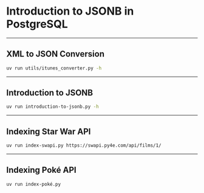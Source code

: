 # Introduction to JSONB in PostgreSQL

---

## XML to JSON Conversion

```bash
uv run utils/itunes_converter.py -h
```

---

## Introduction to JSONB

```bash
uv run introduction-to-jsonb.py -h
```

---

## Indexing Star War API

```bash
uv run index-swapi.py https://swapi.py4e.com/api/films/1/
```

---

## Indexing Poké API

```bash
uv run index-poké.py
```